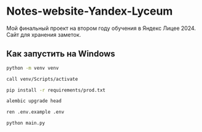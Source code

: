 # Notes-website-Yandex-Lyceum
Мой финальный проект на втором году обучения в Яндекс Лицее 2024. Сайт для хранения заметок.

## Как запустить на Windows

```bash
python -m venv venv
```

```bash
call venv/Scripts/activate
```

```bash
pip install -r requirements/prod.txt
```

```bash
alembic upgrade head
```

```bash
ren .env.example .env
```

```bash
python main.py
```